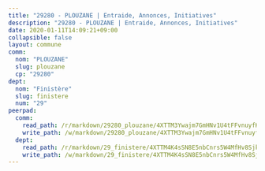 ```yaml
---
title: "29280 - PLOUZANE | Entraide, Annonces, Initiatives"
description: "29280 - PLOUZANE | Entraide, Annonces, Initiatives"
date: 2020-01-11T14:09:21+09:00
collapsible: false
layout: commune
comm:
  nom: "PLOUZANE"
  slug: plouzane
  cp: "29280"
dept:
  nom: "Finistère"
  slug: finistere
  num: "29"
peerpad:
  comm:
    read_path: /r/markdown/29280_plouzane/4XTTM3Ywajm7GmHNv1U4tFFvnuyfKjFUmkFsY6Jpe9TY7uhgv
    write_path: /w/markdown/29280_plouzane/4XTTM3Ywajm7GmHNv1U4tFFvnuyfKjFUmkFsY6Jpe9TY7uhgv-K3TgTen2kt2N7pegMRpQr4qUkY7mUyq9m3HqBAGTPugs9cYCmBBHPD5BfnbchxMm16d85NhJKLcyzy2hkD3rdZE5GzvswKwSuwMTBiJ7qqzkcdgFSyBBdRCjNfu7NHN9qBXrL6ze
  dept:
    read_path: /r/markdown/29_finistere/4XTTM4K4sSN8E5nbCnrs5W4MfHv8SjkZXZkMiZwJKZCUFreuC
    write_path: /w/markdown/29_finistere/4XTTM4K4sSN8E5nbCnrs5W4MfHv8SjkZXZkMiZwJKZCUFreuC-K3TgUmttHvLKDBu5vxQ3oPzTia91UxXiaB3vEFjsHJiDiJD9aQfr6ibvcPa75Eo3oX7ob78s9tVxCKrtPM9bLAmDziVCSFjEgZbp3rqL8Ji8Q5aZhxfTcqkGX75WxHS6TQxtiQQ6
---
```


